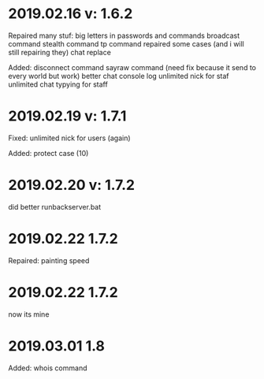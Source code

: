 # 2019.02.16 v: 1.6.2
Repaired many stuf:
big letters in passwords and commands
broadcast command
stealth command
tp command
repaired some cases (and i will still repairing they)
chat replace

Added:
disconnect command
sayraw command (need fix because it send to every world but work)
better chat console log
unlimited nick for staf
unlimited chat typying for staff

# 2019.02.19 v: 1.7.1
Fixed:
unlimited nick for users (again)


Added:
protect case (10)

# 2019.02.20 v: 1.7.2
did better runbackserver.bat

# 2019.02.22 1.7.2
Repaired:
painting speed

# 2019.02.22 1.7.2
now its mine

# 2019.03.01 1.8
Added:
whois command